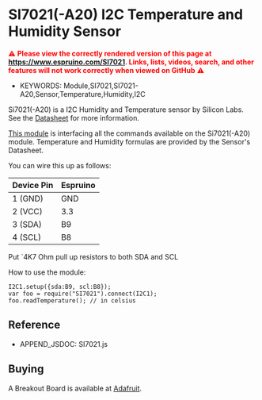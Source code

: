<!--- Copyright (c) 2014 Simone Di Cicco. See the file LICENSE for copying permission. -->
SI7021(-A20) I2C Temperature and Humidity Sensor
=====================

<span style="color:red">:warning: **Please view the correctly rendered version of this page at https://www.espruino.com/SI7021. Links, lists, videos, search, and other features will not work correctly when viewed on GitHub** :warning:</span>

* KEYWORDS: Module,SI7021,SI7021-A20,Sensor,Temperature,Humidity,I2C

Si7021(-A20) is a I2C Humidity and Temperature sensor by Silicon Labs. See the [Datasheet](https://www.silabs.com/documents/public/data-sheets/Si7021-A20.pdf) for more information.

[This module](/modules/SI7021.js) is interfacing all the commands available on the Si7021(-A20) module.
Temperature and Humidity formulas are provided by the Sensor's Datasheet.

You can wire this up as follows:

| Device Pin | Espruino |
| ---------- | -------- |
| 1 (GND)    | GND      |
| 2 (VCC)    | 3.3      |
| 3 (SDA)    | B9       |
| 4 (SCL)    | B8       |

Put `4K7 Ohm pull up resistors to both SDA and SCL

How to use the module:

```
I2C1.setup({sda:B9, scl:B8});
var foo = require("SI7021").connect(I2C1);
foo.readTemperature(); // in celsius
```

Reference 
---------

* APPEND_JSDOC: SI7021.js

Buying
-------

A Breakout Board is available at [Adafruit](https://www.adafruit.com/product/3251).
